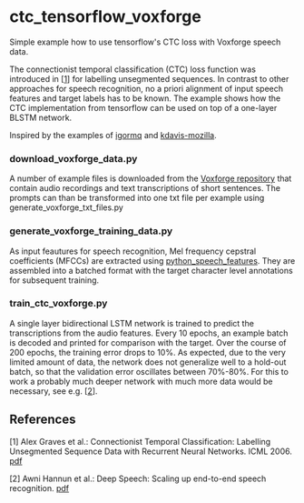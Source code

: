 # ctc_tensorflow_voxforge
Simple example how to use tensorflow's CTC loss with Voxforge speech data.

The connectionist temporal classification (CTC) loss function was introduced in [[1](http://www.cs.toronto.edu/~graves/icml_2006.pdf)] for labelling unsegmented sequences. In contrast to other approaches for speech recognition, no a priori alignment of input speech features and target labels has to be known. The example shows how the CTC implementation from tensorflow can be used on top of a one-layer BLSTM network.

Inspired by the examples of [igormq](https://github.com/igormq/ctc_tensorflow_example) and [kdavis-mozilla](https://github.com/kdavis-mozilla/DeepSpeech).

### download_voxforge_data.py

A number of example files is downloaded from the [Voxforge repository](http://www.repository.voxforge1.org/downloads/SpeechCorpus/Trunk/Audio/Main/16kHz_16bit/) that contain audio recordings and text transcriptions of short sentences. The prompts can than be transformed into one txt file per example using generate_voxforge_txt_files.py

### generate_voxforge_training_data.py

As input feautures for speech recognition, Mel frequency cepstral coefficients (MFCCs) are extracted using [python_speech_features](http://python-speech-features.readthedocs.io/en/latest/). They are assembled into a batched format with the target character level annotations for subsequent training.

### train_ctc_voxforge.py

A single layer bidirectional LSTM network is trained to predict the transcriptions from the audio features. Every 10 epochs, an example batch is decoded and printed for comparison with the target. Over the course of 200 epochs, the training error drops to 10%. As expected, due to the very limited amount of data, the network does not generalize well to a hold-out batch, so that the validation error oscillates between 70%-80%. For this to work a probably much deeper network with much more data would be necessary, see e.g. [[2](https://arxiv.org/pdf/1412.5567v2.pdf)].


## References

[1] Alex Graves et al.: Connectionist Temporal Classification: Labelling Unsegmented
Sequence Data with Recurrent Neural Networks. ICML 2006. [pdf](http://www.cs.toronto.edu/~graves/icml_2006.pdf)

[2] Awni Hannun et al.: Deep Speech: Scaling up end-to-end speech recognition. [pdf](https://arxiv.org/pdf/1412.5567v2.pdf)
